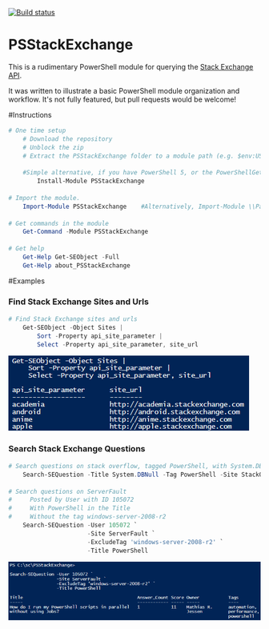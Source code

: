 [![Build status](https://ci.appveyor.com/api/projects/status/cew1v6k58hvfiseo/branch/master?svg=true)](https://ci.appveyor.com/project/RamblingCookieMonster/psexcel)

PSStackExchange
=============

This is a rudimentary PowerShell module for querying the [Stack Exchange API](https://api.stackexchange.com/docs).

It was written to illustrate a basic PowerShell module organization and workflow. It's not fully featured, but pull requests would be welcome!

#Instructions

```powershell
# One time setup
    # Download the repository
    # Unblock the zip
    # Extract the PSStackExchange folder to a module path (e.g. $env:USERPROFILE\Documents\WindowsPowerShell\Modules\)

    #Simple alternative, if you have PowerShell 5, or the PowerShellGet module:
        Install-Module PSStackExchange

# Import the module.
    Import-Module PSStackExchange    #Alternatively, Import-Module \\Path\To\PSStackExchange

# Get commands in the module
    Get-Command -Module PSStackExchange

# Get help
    Get-Help Get-SEObject -Full
    Get-Help about_PSStackExchange
```

#Examples

### Find Stack Exchange Sites and Urls

```PowerShell
# Find Stack Exchange sites and urls
    Get-SEObject -Object Sites |
        Sort -Property api_site_parameter |
        Select -Property api_site_parameter, site_url
```

![Get Sites](/Media/Get-SEObject.png)

### Search Stack Exchange Questions

```PowerShell
# Search questions on stack overflow, tagged PowerShell, with System.DBNull in the title
    Search-SEQuestion -Title System.DBNull -Tag PowerShell -Site StackOverflow

# Search questions on ServerFault
#     Posted by User with ID 105072
#     With PowerShell in the Title
#     Without the tag windows-server-2008-r2
    Search-SEQuestion -User 105072 `
                      -Site ServerFault `
                      -ExcludeTag 'windows-server-2008-r2' `
                      -Title PowerShell
```

![Search Questions](/Media/Search-SEQuestion.png)


